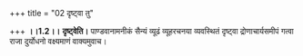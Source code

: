 +++
title = "02 दृष्ट्वा तु"

+++
**।।1.2।।** **दृष्ट्वेति।** पाण्डवानामनीकं सैन्यं व्यूढं व्यूहरचनया
व्यवस्थितं दृष्ट्वा द्रोणाचार्यसमीपं गत्वा राजा दुर्योधनो वक्ष्यमाणं
वाक्यमुवाच।  
  
